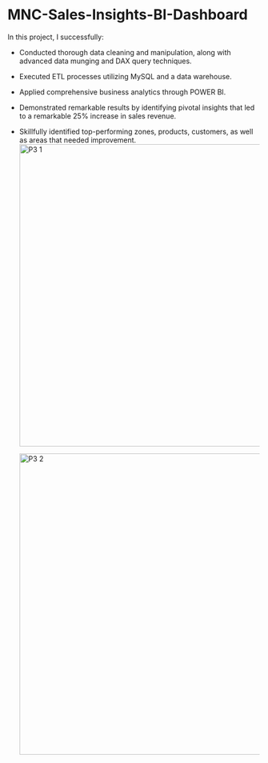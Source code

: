 # MNC-Sales-Insights-BI-Dashboard

In this project, I successfully:
- Conducted thorough data cleaning and manipulation, along with advanced data munging and DAX query techniques.
- Executed ETL processes utilizing MySQL and a data warehouse.
- Applied comprehensive business analytics through POWER BI.
- Demonstrated remarkable results by identifying pivotal insights that led to a remarkable 25% increase in sales revenue.
- Skillfully identified top-performing zones, products, customers, as well as areas that needed improvement.
   <img width="604" alt="P3 1" src="https://github.com/harpalsinhjhala13/MNC-Sales-Insights-BI-Dashboard/assets/141703984/4915c54e-a935-4ae3-9c49-d12880eaa658">

   <img width="602" alt="P3 2" src="https://github.com/harpalsinhjhala13/MNC-Sales-Insights-BI-Dashboard/assets/141703984/5f627d75-8fb0-480b-a834-5e7b2b549c25">

    
